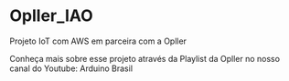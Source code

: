 # Opller_IAO
Projeto IoT com AWS em parceira com a Opller

Conheça mais sobre esse projeto através da Playlist da Opller no nosso canal do Youtube: Arduino Brasil
